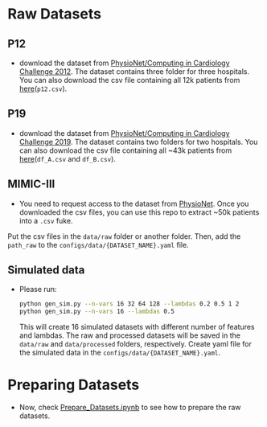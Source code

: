 # Raw Datasets


## P12
- download the dataset from [PhysioNet/Computing in Cardiology Challenge 2012](https://physionet.org/content/challenge-2012/1.0.0/). The dataset contains three folder for three hospitals. You can also download the csv file containing all 12k patients from [here](https://drive.google.com/drive/folders/112_jRjKB8_oFlyF8J0eS9xqhDxBLfaPh?usp=drive_link)(`p12.csv`).

## P19
- download the dataset from [PhysioNet/Computing in Cardiology Challenge 2019](https://physionet.org/content/challenge-2019/1.0.0/). The dataset contains two folders for two hospitals. You can also download the csv file containing all ~43k patients from [here](https://drive.google.com/drive/folders/112_jRjKB8_oFlyF8J0eS9xqhDxBLfaPh?usp=drive_link)(`df_A.csv` and `df_B.csv`).

## MIMIC-III
- You need to request access to the dataset from [PhysioNet](https://physionet.org/content/mimiciii/1.4/). Once you downloaded the csv files, you can use this repo to extract ~50k patients into a `.csv` fuke.

Put the csv files in the `data/raw` folder or another folder. Then, add the `path_raw` to the `configs/data/{DATASET_NAME}.yaml` file.

## Simulated data
- Please run: 
    ```bash
    python gen_sim.py --n-vars 16 32 64 128 --lambdas 0.2 0.5 1 2
    python gen_sim.py --n-vars 16 --lambdas 0.5
    ```
    This will create 16 simulated datasets with different number of features and lambdas. The raw and processed datasets will be saved in the `data/raw` and `data/processed` folders, respectively. Create yaml file for the simulated data in the `configs/data/{DATASET_NAME}.yaml`.


# Preparing Datasets
* Now, check [Prepare_Datasets.ipynb](Prepare_Datasets.ipynb) to see how to prepare the raw datasets.


